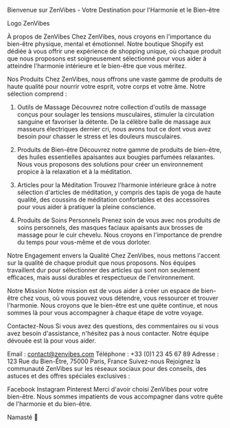 Bienvenue sur ZenVibes - Votre Destination pour l'Harmonie et le Bien-être

Logo ZenVibes

À propos de ZenVibes
Chez ZenVibes, nous croyons en l'importance du bien-être physique, mental et émotionnel. Notre boutique Shopify est dédiée à vous offrir une expérience de shopping unique, où chaque produit que nous proposons est soigneusement sélectionné pour vous aider à atteindre l'harmonie intérieure et le bien-être que vous méritez.

Nos Produits
Chez ZenVibes, nous offrons une vaste gamme de produits de haute qualité pour nourrir votre esprit, votre corps et votre âme. Notre sélection comprend :

1. Outils de Massage
Découvrez notre collection d'outils de massage conçus pour soulager les tensions musculaires, stimuler la circulation sanguine et favoriser la détente. De la célèbre balle de massage aux masseurs électriques dernier cri, nous avons tout ce dont vous avez besoin pour chasser le stress et les douleurs musculaires.

2. Produits de Bien-être
Découvrez notre gamme de produits de bien-être, des huiles essentielles apaisantes aux bougies parfumées relaxantes. Nous vous proposons des solutions pour créer un environnement propice à la relaxation et à la méditation.

3. Articles pour la Méditation
Trouvez l'harmonie intérieure grâce à notre sélection d'articles de méditation, y compris des tapis de yoga de haute qualité, des coussins de méditation confortables et des accessoires pour vous aider à pratiquer la pleine conscience.

4. Produits de Soins Personnels
Prenez soin de vous avec nos produits de soins personnels, des masques faciaux apaisants aux brosses de massage pour le cuir chevelu. Nous croyons en l'importance de prendre du temps pour vous-même et de vous dorloter.

Notre Engagement envers la Qualité
Chez ZenVibes, nous mettons l'accent sur la qualité de chaque produit que nous proposons. Nos équipes travaillent dur pour sélectionner des articles qui sont non seulement efficaces, mais aussi durables et respectueux de l'environnement.

Notre Mission
Notre mission est de vous aider à créer un espace de bien-être chez vous, où vous pouvez vous détendre, vous ressourcer et trouver l'harmonie. Nous croyons que le bien-être est une quête continue, et nous sommes là pour vous accompagner à chaque étape de votre voyage.

Contactez-Nous
Si vous avez des questions, des commentaires ou si vous avez besoin d'assistance, n'hésitez pas à nous contacter. Notre équipe dévouée est là pour vous aider.

Email : contact@zenvibes.com
Téléphone : +33 (0)1 23 45 67 89
Adresse : 123 Rue du Bien-Être, 75000 Paris, France
Suivez-nous
Rejoignez la communauté ZenVibes sur les réseaux sociaux pour des conseils, des astuces et des offres spéciales exclusives :

Facebook
Instagram
Pinterest
Merci d'avoir choisi ZenVibes pour votre bien-être. Nous sommes impatients de vous accompagner dans votre quête de l'harmonie et du bien-être.

Namasté 🙏
